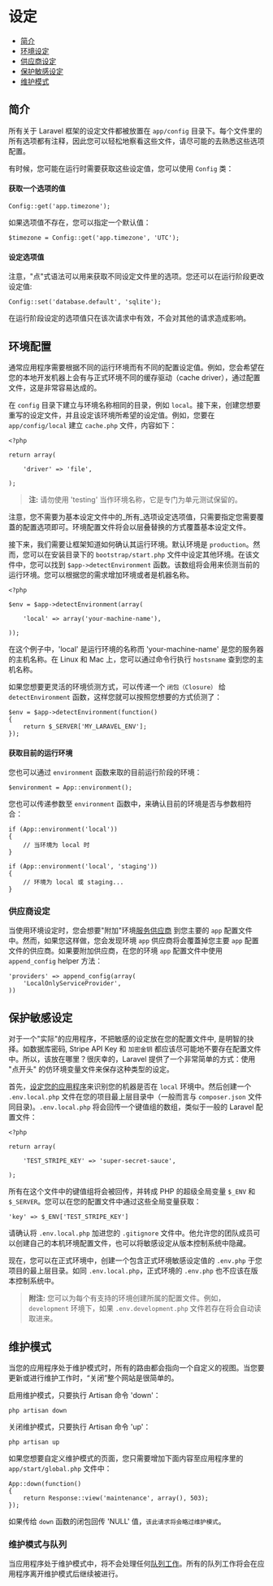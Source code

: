 # 设定

- [简介](#introduction)
- [环境设定](#environment-configuration)
- [供应商设定](#provider-configuration)
- [保护敏感设定](#protecting-sensitive-configuration)
- [维护模式](#maintenance-mode)

<a name="introduction"></a>
## 简介

所有关于 Laravel 框架的设定文件都被放置在 `app/config` 目录下。每个文件里的所有选项都有注释，因此您可以轻松地察看这些文件，请尽可能的去熟悉这些选项配置。

有时候，您可能在运行时需要获取这些设定值，您可以使用 `Config` 类：

#### 获取一个选项的值

	Config::get('app.timezone');

如果选项值不存在，您可以指定一个默认值：

	$timezone = Config::get('app.timezone', 'UTC');

#### 设定选项值

注意，"点"式语法可以用来获取不同设定文件里的选项。您还可以在运行阶段更改设定值:

	Config::set('database.default', 'sqlite');

在运行阶段设定的选项值只在该次请求中有效，不会对其他的请求造成影响。

<a name="environment-configuration"></a>
## 环境配置
通常应用程序需要根据不同的运行环境而有不同的配置设定值。例如，您会希望在您的本地开发机器上会有与正式环境不同的缓存驱动（cache driver），通过配置文件，这是非常容易达成的。

在 `config` 目录下建立与环境名称相同的目录，例如 `local`。接下来，创建您想要重写的设定文件，并且设定该环境所希望的设定值。例如，您要在 `app/config/local` 建立 `cache.php` 文件，内容如下：

	<?php

	return array(

		'driver' => 'file',

	);

> **注:** 请勿使用 'testing' 当作环境名称，它是专门为单元测试保留的。

注意，您不需要为基本设定文件中的_所有_选项设定选项值，只需要指定您需要覆蓋的配置选项即可。环境配置文件将会以层叠替换的方式覆蓋基本设定文件。

接下来，我们需要让框架知道如何确认其运行环境。默认环境是 `production`。然而，您可以在安装目录下的 `bootstrap/start.php` 文件中设定其他环境。在该文件中，您可以找到 `$app->detectEnvironment` 函数。该数组将会用来侦测当前的运行环境。您可以根据您的需求增加环境或者是机器名称。

    <?php

    $env = $app->detectEnvironment(array(

        'local' => array('your-machine-name'),

    ));

在这个例子中，'local' 是运行环境的名称而 'your-machine-name' 是您的服务器的主机名称。在 Linux 和 Mac 上，您可以通过命令行执行 `hostsname` 查到您的主机名称。

如果您想要更灵活的环境侦测方式，可以传递一个 `闭包（Closure）` 给 `detectEnvironment` 函数，这样您就可以按照您想要的方式侦测了：

	$env = $app->detectEnvironment(function()
	{
		return $_SERVER['MY_LARAVEL_ENV'];
	});

#### 获取目前的运行环境

您也可以通过 `environment` 函数来取的目前运行阶段的环境：

	$environment = App::environment();

您也可以传递参数至 `environment` 函数中，来确认目前的环境是否与参数相符合：

	if (App::environment('local'))
	{
		// 当环境为 local 时
	}

	if (App::environment('local', 'staging'))
	{
		// 环境为 local 或 staging...
	}

<a name="provider-configuration"></a>
### 供应商设定

当使用环境设定时，您会想要"附加"环境[服务供应商](/docs/ioc#service-providers) 到您主要的 `app` 配置文件中。然而，如果您这样做，您会发现环境 `app` 供应商将会覆蓋掉您主要 `app` 配置文件的供应商。如果要附加供应商，在您的环境 `app` 配置文件中使用 `append_config` helper 方法：

	'providers' => append_config(array(
		'LocalOnlyServiceProvider',
	))

<a name="protecting-sensitive-configuration"></a>
## 保护敏感设定

对于一个"实际"的应用程序，不把敏感的设定放在您的配置文件中, 是明智的抉择。如数据库密码, Stripe API Key 和 `加密金钥` 都应该尽可能地不要存在配置文件中。所以，该放在哪里？很庆幸的，Laravel 提供了一个非常简单的方式：使用 "点开头" 的仿环境变量文件来保存这种类型的设定。

首先，[设定您的应用程序](/docs/configuration#environment-configuration)来识别您的机器是否在 `local` 环境中。然后创建一个 `.env.local.php` 文件在您的项目最上层目录中（一般而言与 `composer.json` 文件同目录)。`.env.local.php` 将会回传一个键值组的数组，类似于一般的 Laravel 配置文件：

	<?php

	return array(

		'TEST_STRIPE_KEY' => 'super-secret-sauce',

	);


所有在这个文件中的键值组将会被回传，并转成 PHP 的超级全局变量 `$_ENV` 和 `$_SERVER`。您可以在您的配置文件中通过这些全局变量获取：

	'key' => $_ENV['TEST_STRIPE_KEY']

请确认将 `.env.local.php` 加进您的 `.gitignore` 文件中。他允许您的团队成员可以创建自己的本机环境配置文件，也可以将敏感设定从版本控制系统中隐藏。

现在，您可以在正式环境中，创建一个包含正式环境敏感设定值的 `.env.php` 于您项目的最上层目录。如同 `.env.local.php`，正式环境的 `.env.php` 也不应该在版本控制系统中。

> **附注:** 您可以为每个有支持的环境创建所属的配置文件。例如，`development` 环境下，如果 `.env.development.php` 文件若存在将会自动读取进来。

<a name="maintenance-mode"></a>
## 维护模式

当您的应用程序处于维护模式时，所有的路由都会指向一个自定义的视图。当您要更新或进行维护工作时，“关闭”整个网站是很简单的。

启用维护模式，只要执行 Artisan 命令 'down'：

	php artisan down

关闭维护模式，只要执行 Artisan 命令 'up'：

	php artisan up

如果您想要自定义维护模式的页面，您只需要增加下面内容至应用程序里的 `app/start/global.php` 文件中：

	App::down(function()
	{
		return Response::view('maintenance', array(), 503);
	});

如果传给 `down` 函数的闭包回传 'NULL' 值，`该此请求将会略过维护模式`。

### 维护模式与队列

当应用程序处于维护模式中，将不会处理任何[队列工作](/docs/queues)。所有的队列工作将会在应用程序离开维护模式后继续被进行。
